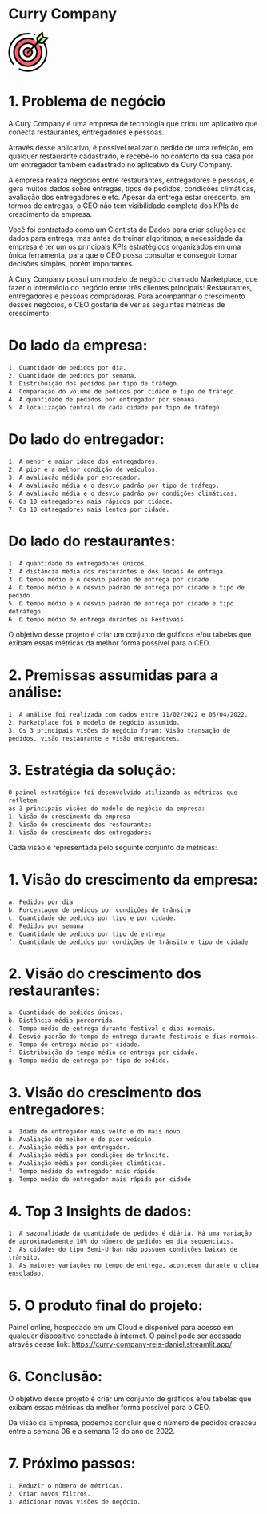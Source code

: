 # Curry Company
<img src="1701680.png" width="80" /> 

# 1. Problema de negócio
  
  A Cury Company é uma empresa de tecnologia que criou um aplicativo que conecta restaurantes, entregadores e pessoas.
  
  Através desse aplicativo, é possível realizar o pedido de uma refeição, em qualquer restaurante cadastrado, e recebê-lo no conforto da sua casa por 
  um entregador também cadastrado no aplicativo da Cury Company.
 
  A empresa realiza negócios entre restaurantes, entregadores e pessoas, e gera muitos dados sobre entregas, tipos de pedidos, condições
  climáticas, avaliação dos entregadores e etc. Apesar da entrega estar crescento, em termos de entregas, o CEO não tem visibilidade completa
  dos KPIs de crescimento da empresa.
  
  Você foi contratado como um Cientista de Dados para criar soluções de dados para entrega, mas antes de treinar algoritmos, a necessidade da
  empresa é ter um os principais KPIs estratégicos organizados em uma única ferramenta, para que o CEO possa consultar e conseguir tomar
  decisões simples, porém importantes.
  
  A Cury Company possui um modelo de negócio chamado Marketplace, que fazer o intermédio do negócio entre três clientes principais:
  Restaurantes, entregadores e pessoas compradoras.  Para acompanhar o crescimento desses negócios, o CEO gostaria de ver as seguintes
  métricas de crescimento:

# Do lado da empresa:
    1. Quantidade de pedidos por dia.
    2. Quantidade de pedidos por semana.
    3. Distribuição dos pedidos por tipo de tráfego.
    4. Comparação do volume de pedidos por cidade e tipo de tráfego.
    4. A quantidade de pedidos por entregador por semana.
    5. A localização central de cada cidade por tipo de tráfego.

# Do lado do entregador:
    1. A menor e maior idade dos entregadores.
    2. A pior e a melhor condição de veículos.
    3. A avaliação médida por entregador.
    4. A avaliação média e o desvio padrão por tipo de tráfego.
    5. A avaliação média e o desvio padrão por condições climáticas.
    6. Os 10 entregadores mais rápidos por cidade.
    7. Os 10 entregadores mais lentos por cidade.

# Do lado do restaurantes:
    1. A quantidade de entregadores únicos.
    2. A distância média dos resturantes e dos locais de entrega.
    3. O tempo médio e o desvio padrão de entrega por cidade.
    4. O tempo médio e o desvio padrão de entrega por cidade e tipo de pedido.
    5. O tempo médio e o desvio padrão de entrega por cidade e tipo detráfego.
    6. O tempo médio de entrega durantes os Festivais.

O objetivo desse projeto é criar um conjunto de gráficos e/ou tabelas que
exibam essas métricas da melhor forma possível para o CEO.

# 2. Premissas assumidas para a análise:
    1. A análise foi realizada com dados entre 11/02/2022 e 06/04/2022.
    2. Marketplace foi o modelo de negócio assumido.
    3. Os 3 principais visões do negócio foram: Visão transação de pedidos, visão restaurante e visão entregadores.

# 3. Estratégia da solução:
    O painel estratégico foi desenvolvido utilizando as métricas que refletem
    as 3 principais visões do modelo de negócio da empresa:
    1. Visão do crescimento da empresa
    2. Visão do crescimento dos restaurantes
    3. Visão do crescimento dos entregadores

Cada visão é representada pelo seguinte conjunto de métricas:

# 1. Visão do crescimento da empresa:
    a. Pedidos por dia
    b. Porcentagem de pedidos por condições de trânsito
    c. Quantidade de pedidos por tipo e por cidade.
    d. Pedidos por semana
    e. Quantidade de pedidos por tipo de entrega
    f. Quantidade de pedidos por condições de trânsito e tipo de cidade


# 2. Visão do crescimento dos restaurantes:
    a. Quantidade de pedidos únicos.
    b. Distância média percorrida.
    c. Tempo médio de entrega durante festival e dias normais.
    d. Desvio padrão do tempo de entrega durante festivais e dias normais.
    e. Tempo de entrega médio por cidade.
    f. Distribuição do tempo médio de entrega por cidade.
    g. Tempo médio de entrega por tipo de pedido.

# 3. Visão do crescimento dos entregadores:
    a. Idade do entregador mais velho e do mais novo.
    b. Avaliação do melhor e do pior veículo.
    c. Avaliação média por entregador.
    d. Avaliação média por condições de trânsito.
    e. Avaliação média por condições climáticas.
    f. Tempo médido do entregador mais rápido.
    g. Tempo médio do entregador mais rápido por cidade

# 4. Top 3 Insights de dados:
    1. A sazonalidade da quantidade de pedidos é diária. Há uma variação
    de aproximadamente 10% do número de pedidos em dia sequenciais.
    2. As cidades do tipo Semi-Urban não possuem condições baixas de trânsito.
    3. As maiores variações no tempo de entrega, acontecem durante o clima ensoladao.

# 5. O produto final do projeto:

Painel online, hospedado em um Cloud e disponível para acesso em
qualquer dispositivo conectado à internet.
O painel pode ser acessado através desse link: https://curry-company-reis-daniel.streamlit.app/

# 6. Conclusão:

O objetivo desse projeto é criar um conjunto de gráficos e/ou tabelas que
exibam essas métricas da melhor forma possível para o CEO.

Da visão da Empresa, podemos concluir que o número de pedidos
cresceu entre a semana 06 e a semana 13 do ano de 2022.

# 7. Próximo passos:
    1. Reduzir o número de métricas.
    2. Criar novos filtros.
    3. Adicionar novas visões de negócio.











